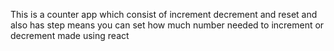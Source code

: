 This is a counter app which consist of increment decrement and reset and also has step means you can set how much number needed to increment or decrement made using react
